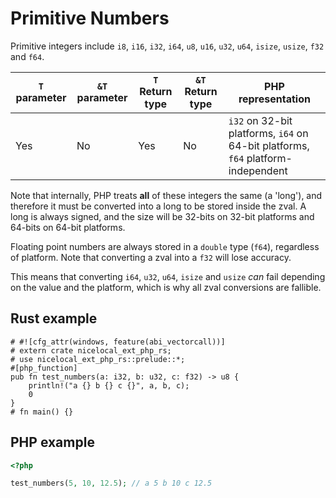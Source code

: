 # Primitive Numbers

Primitive integers include `i8`, `i16`, `i32`, `i64`, `u8`, `u16`, `u32`, `u64`,
`isize`, `usize`, `f32` and `f64`.

| `T` parameter | `&T` parameter | `T` Return type | `&T` Return type | PHP representation                                                               |
| ------------- | -------------- | --------------- | ---------------- | -------------------------------------------------------------------------------- |
| Yes           | No             | Yes             | No               | `i32` on 32-bit platforms, `i64` on 64-bit platforms, `f64` platform-independent |

Note that internally, PHP treats **all** of these integers the same (a 'long'),
and therefore it must be converted into a long to be stored inside the zval. A
long is always signed, and the size will be 32-bits on 32-bit platforms and
64-bits on 64-bit platforms.

Floating point numbers are always stored in a `double` type (`f64`), regardless
of platform. Note that converting a zval into a `f32` will lose accuracy.

This means that converting `i64`, `u32`, `u64`, `isize` and `usize` _can_ fail
depending on the value and the platform, which is why all zval conversions are
fallible.

## Rust example

```rust,no_run
# #![cfg_attr(windows, feature(abi_vectorcall))]
# extern crate nicelocal_ext_php_rs;
# use nicelocal_ext_php_rs::prelude::*;
#[php_function]
pub fn test_numbers(a: i32, b: u32, c: f32) -> u8 {
    println!("a {} b {} c {}", a, b, c);
    0
}
# fn main() {}
```

## PHP example

```php
<?php

test_numbers(5, 10, 12.5); // a 5 b 10 c 12.5
```
